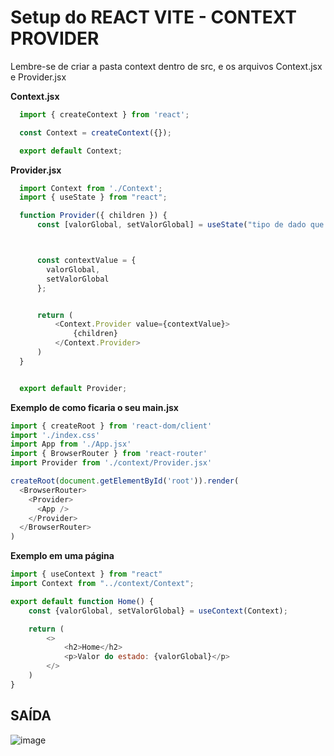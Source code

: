 # Setup do REACT VITE - CONTEXT PROVIDER
Lembre-se de criar a pasta context dentro de src, e os arquivos Context.jsx e Provider.jsx

**Context.jsx** 
```js
  import { createContext } from 'react';

  const Context = createContext({});

  export default Context;
```

**Provider.jsx**
```js
  import Context from './Context';
  import { useState } from "react";

  function Provider({ children }) {
      const [valorGlobal, setValorGlobal] = useState("tipo de dado que você quiser");



      const contextValue = {
        valorGlobal,
        setValorGlobal
      };


      return (
          <Context.Provider value={contextValue}>
              {children}
          </Context.Provider>
      )
  }


  export default Provider;
```


**Exemplo de como ficaria o seu main.jsx**
```js
import { createRoot } from 'react-dom/client'
import './index.css'
import App from './App.jsx'
import { BrowserRouter } from 'react-router'
import Provider from './context/Provider.jsx'

createRoot(document.getElementById('root')).render(
  <BrowserRouter>
    <Provider>
      <App />
    </Provider>
  </BrowserRouter>
)

```

**Exemplo em uma página**
```js
import { useContext } from "react"
import Context from "../context/Context";

export default function Home() {
    const {valorGlobal, setValorGlobal} = useContext(Context);

    return (
        <>
            <h2>Home</h2>
            <p>Valor do estado: {valorGlobal}</p>
        </>
    )
}
```

## SAÍDA
![image](https://gist.github.com/user-attachments/assets/6b698461-6a2e-466b-bfdf-95a1ccd85687)
